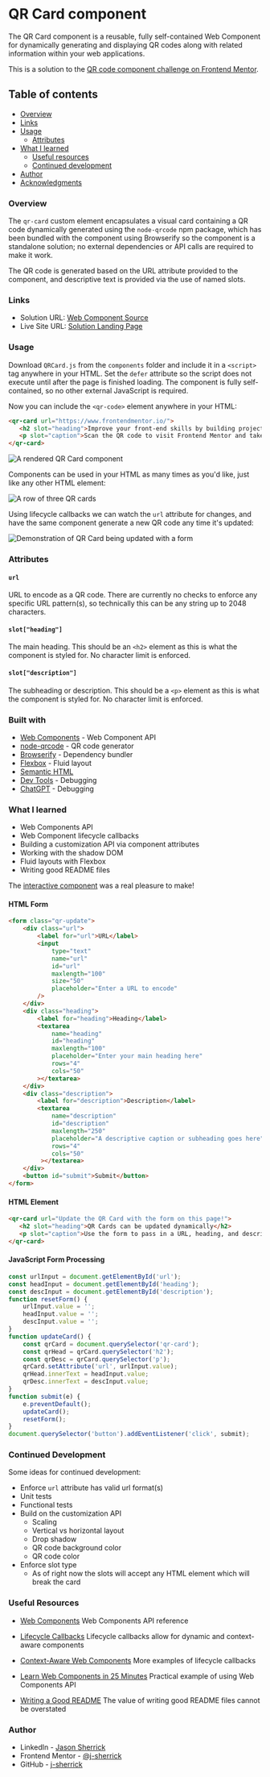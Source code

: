 # QR Card component
The QR Card component is a reusable, fully self-contained Web Component for dynamically generating and displaying QR codes along with related information within your web applications.

This is a solution to the [QR code component challenge on Frontend Mentor](https://www.frontendmentor.io/challenges/qr-code-component-iux_sIO_H).

## Table of contents

- [Overview](#overview)
- [Links](#links)
- [Usage](#usage)
  - [Attributes](#built-with)
- [What I learned](#what-i-learned)
  - [Useful resources](#useful-resources)
  - [Continued development](#continued-development)
- [Author](#author)
- [Acknowledgments](#acknowledgments)

### Overview

The `qr-card` custom element encapsulates a visual card containing a QR code dynamically generated using the `node-qrcode` npm package, which has been bundled with the component using Browserify so the component is a standalone solution; no external dependencies or API calls are required to make it work.

The QR code is generated based on the URL attribute provided to the component, and descriptive text is provided via the use of named slots.

### Links

- Solution URL: [Web Component Source](https://github.com/j-sherrick/qr-code-component/blob/main/components/QRCard-nobundle.js)
- Live Site URL: [Solution Landing Page](https://j-sherrick.github.io/qr-code-component/index.html)

### Usage

Download `QRCard.js` from the `components` folder and include it in a `<script>` tag anywhere in your HTML. Set the `defer` attribute so the script does not execute until after the page is finished loading. The component is fully self-contained, so no other external JavaScript is required.

Now you can include the `<qr-code>` element anywhere in your HTML:

```html
<qr-card url="https://www.frontendmentor.io/">
   <h2 slot="heading">Improve your front-end skills by building projects</h2>
   <p slot="caption">Scan the QR code to visit Frontend Mentor and take your coding skills to the next level</p>
</qr-card>
```

![A rendered QR Card component](./images/screenshots/component-alone.webp)

Components can be used in your HTML as many times as you'd like, just like any other HTML element:

![A row of three QR cards](./images/showcase-row-3.webp)

Using lifecycle callbacks we can watch the `url` attribute for changes, and have the same component generate a new QR code any time it's updated:

![Demonstration of QR Card being updated with a form](./images/screenshots/qr-interactive-750x500-5fps.gif)

### Attributes

#### `url`

URL to encode as a QR code. There are currently no checks to enforce any specific URL pattern(s), so technically this can be any string up to 2048 characters.

#### `slot["heading"]`

The main heading. This should be an `<h2>` element as this is what the component is styled for. No character limit is enforced.

#### `slot["description"]`

The subheading or description. This should be a `<p>` element as this is what the component is styled for. No character limit is enforced.

### Built with

- [Web Components](https://developer.mozilla.org/en-US/docs/Web/API/Web_components) - Web Component API
- [node-qrcode](https://www.npmjs.com/package/qrcode/) - QR code generator
- [Browserify](https://browserify.org/) - Dependency bundler
- [Flexbox](https://developer.mozilla.org/en-US/docs/Learn/CSS/CSS_layout/Flexbox) - Fluid layout
- [Semantic HTML](https://developer.mozilla.org/en-US/docs/Glossary/Semantics)
- [Dev Tools](https://developer.chrome.com/docs/devtools/) - Debugging
- [ChatGPT](https://chat.openai.com/) - Debugging

### What I learned

- Web Components API
- Web Component lifecycle callbacks
- Building a customization API via component attributes
- Working with the shadow DOM
- Fluid layouts with Flexbox
- Writing good README files

The [interactive component](https://j-sherrick.github.io/qr-code-component/interactive.html) was a real pleasure to make!

#### HTML Form
```html
<form class="qr-update">
    <div class="url">
        <label for="url">URL</label>
        <input 
            type="text"
            name="url"
            id="url" 
            maxlength="100"
            size="50"
            placeholder="Enter a URL to encode"
        />
    </div>
    <div class="heading">
        <label for="heading">Heading</label>
        <textarea 
            name="heading"
            id="heading" 
            maxlength="100"
            placeholder="Enter your main heading here"
            rows="4"
            cols="50"
        ></textarea>
    </div>
    <div class="description">
        <label for="description">Description</label>
        <textarea 
            name="description"
            id="description" 
            maxlength="250"
            placeholder="A descriptive caption or subheading goes here"
            rows="4"
            cols="50"
         ></textarea>
    </div>
    <button id="submit">Submit</button>
</form>
```

#### HTML Element
```html
<qr-card url="Update the QR Card with the form on this page!">
   <h2 slot="heading">QR Cards can be updated dynamically</h2>
   <p slot="caption">Use the form to pass in a URL, heading, and description text, and the component dynamically generates a new QR code</p>
</qr-card>
```

#### JavaScript Form Processing
```js
const urlInput = document.getElementById('url');
const headInput = document.getElementById('heading');
const descInput = document.getElementById('description');
function resetForm() {
    urlInput.value = '';
    headInput.value = '';
    descInput.value = '';
}
function updateCard() {
    const qrCard = document.querySelector('qr-card');
    const qrHead = qrCard.querySelector('h2');
    const qrDesc = qrCard.querySelector('p');
    qrCard.setAttribute('url', urlInput.value);
    qrHead.innerText = headInput.value;
    qrDesc.innerText = descInput.value;
}
function submit(e) {
    e.preventDefault();
    updateCard();
    resetForm();
}
document.querySelector('button').addEventListener('click', submit);
```

### Continued Development

Some ideas for continued development:
  - Enforce `url` attribute has valid url format(s)
  - Unit tests
  - Functional tests
  - Build on the customization API
    - Scaling
    - Vertical vs horizontal layout
    - Drop shadow
    - QR code background color
    - QR code color
  - Enforce slot type
    - As of right now the slots will accept any HTML element which will break the card
### Useful Resources

- [Web Components](https://developer.mozilla.org/en-US/docs/Web/API/Web_components)
  Web Components API reference

- [Lifecycle Callbacks](https://developer.mozilla.org/en-US/docs/Web/API/Web_components/Using_custom_elements)
  Lifecycle callbacks allow for dynamic and context-aware components

- [Context-Aware Web Components](https://css-tricks.com/context-aware-web-components/)
  More examples of lifecycle callbacks

- [Learn Web Components in 25 Minutes](https://www.youtube.com/watch?v=2I7uX8m0Ta0)
  Practical example of using Web Components API

- [Writing a Good README](https://www.freecodecamp.org/news/how-to-write-a-good-readme-file/)
  The value of writing good README files cannot be overstated

### Author

- LinkedIn - [Jason Sherrick](https://www.linkedin.com/in/jsherrick/)
- Frontend Mentor - [@j-sherrick](https://www.frontendmentor.io/profile/j-sherrick)
- GitHub - [j-sherrick](https://github.com/j-sherrick)
